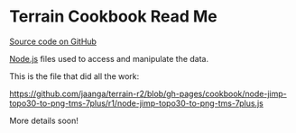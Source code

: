 Terrain Cookbook Read Me
===

[Source code on GitHub]( https://github.com/jaanga/terrain-r2/tree/gh-pages/cookbook )

[Node.js]( http://nodejs.org ) files used to access and manipulate the data.

This is the file that did all the work:

<https://github.com/jaanga/terrain-r2/blob/gh-pages/cookbook/node-jimp-topo30-to-png-tms-7plus/r1/node-jimp-topo30-to-png-tms-7plus.js>

More details soon!


